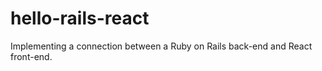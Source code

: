 # hello-rails-react
Implementing a connection between a Ruby on Rails back-end and React front-end.
